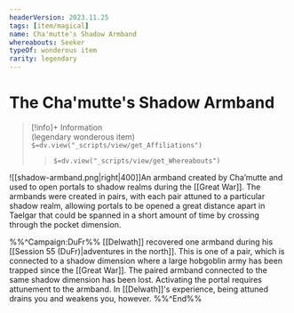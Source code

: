 ```yaml
---
headerVersion: 2023.11.25
tags: [item/magical]
name: Cha'mutte's Shadow Armband
whereabouts: Seeker
typeOf: wonderous item
rarity: legendary
---
```

# The Cha'mutte's Shadow Armband
>[!info]+ Information  
> (legendary wonderous item)  
> `$=dv.view("_scripts/view/get_Affiliations")`  
>> `$=dv.view("_scripts/view/get_Whereabouts")`

![[shadow-armband.png|right|400]]An armband created by Cha’mutte and used to open portals to shadow realms during the [[Great War]]. The armbands were created in pairs, with each pair attuned to a particular shadow realm, allowing portals to be opened a great distance apart in Taelgar that could be spanned in a short amount of time by crossing through the pocket dimension. 

%%^Campaign:DuFr%%
[[Delwath]] recovered one armband during his [[Session 55 (DuFr)|adventures in the north]]. This is one of a pair, which is connected to a shadow dimension where a large hobgoblin army has been trapped since the [[Great War]]. The paired armband connected to the same shadow dimension has been lost. Activating the portal requires attunement to the armband. In [[Delwath]]'s experience, being attuned drains you and weakens you, however.
%%^End%%

